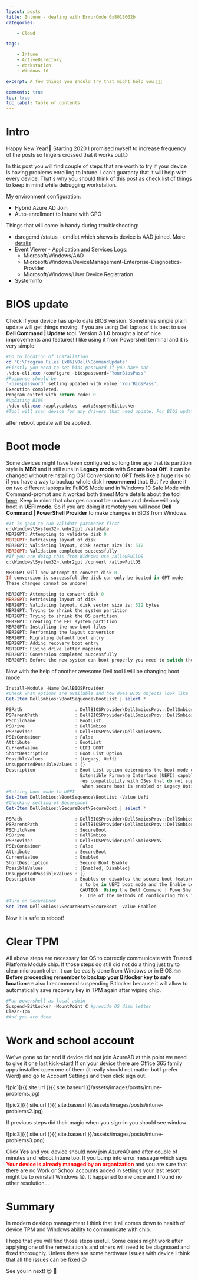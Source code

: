 ```yaml
---
layout: posts
title: Intune - dealing with ErrorCode 0x8018002b 
categories:

    - Cloud

tags:

    - Intune
    - ActiveDirectory
    - Workstation
    - Windows 10

excerpt: A few things you should try that might help you 👨‍💻

comments: true
toc: true
toc_label: Table of contents
---
```


# Intro

Happy New Year!🥳 Starting 2020 I promised myself to increase frequency of the posts so fingers crossed that it works out😉

In this post you will find couple of steps that are worth to try if your device is having problems enrolling to Intune. I can't guaranty that it will help with every device. That's why you should think of this post as check list of things to keep in mind while debugging workstation.

My environment configuration:

* Hybrid Azure AD Join
* Auto-enrollment to Intune with GPO

Things that will come in handy during troubleshooting:

* dsregcmd /status - cmdlet which shows is device is AAD joined. More [details](https://docs.microsoft.com/pl-pl/azure/active-directory/devices/troubleshoot-device-dsregcmd)
* Event Viewer - Application and Services Logs:
    - Microsoft/Windows/AAD
    - Microsoft/Windows/DeviceManagement-Enterprise-Diagnostics-Provider
    - Microsoft/Windows/User Device Registration
* Systeminfo

# BIOS update

Check if your device has up-to date BIOS version. Sometimes simple plain update will get things moving. If you are using Dell laptops it is best to use **Dell Command \| Update** tool. Version **3.1.0** brought a lot of nice improvements and features! I like using it from Powershell terminal and it is very simple:

``` powershell
#Go to location of installation
cd 'C:\Program Files (x86)\Dell\CommandUpdate'
#Firstly you need to set bios password if you have one
.\dcu-cli.exe /configure -biospassword="YourBiosPass"
#Response should be
'-biospassword' setting updated with value 'YourBiosPass'.
Execution completed.
Program exited with return code: 0
#Updating BIOS
.\dcu-cli.exe /applyupdates -autoSuspendBitLocker
#Tool will scan device for any drivers that need update. For BIOS update laptop needs to connected to power source and -autoSuspendBitLocker is needed too.
```

after reboot update will be applied.

# Boot mode

Some devices might have been configured so long time age that its partition style is **MBR** and it still runs in **Legacy mode** with **Secure boot Off**. It can be changed without reinstalling OS! Conversion to GPT feels like a huge risk so if you have a way to backup whole disk I **recommend** that. But I've done it on two different laptops in: FullOS Mode and in Windows 10 Safe Mode with Command-prompt and it worked both times! More details about the tool [here](https://docs.microsoft.com/en-us/windows/deployment/mbr-to-gpt). Keep in mind that changes cannot be undone and device will only boot in **UEFI mode**. So if you are doing it remotely you will need **Dell Command \| PowerShell Provider** to make changes in BIOS from Windows.

``` powershell
#It is good to run validate parameter first
c:\Windows\System32>.\mbr2gpt /validate
MBR2GPT: Attempting to validate disk 0
MBR2GPT: Retrieving layout of disk
MBR2GPT: Validating layout, disk sector size is: 512
MBR2GPT: Validation completed successfully
#If you are doing this from Widnows use /allowFullOS
c:\Windows\System32>.\mbr2gpt /convert /allowFullOS

MBR2GPT will now attempt to convert disk 0.
If conversion is successful the disk can only be booted in GPT mode.
These changes cannot be undone!

MBR2GPT: Attempting to convert disk 0
MBR2GPT: Retrieving layout of disk
MBR2GPT: Validating layout, disk sector size is: 512 bytes
MBR2GPT: Trying to shrink the system partition
MBR2GPT: Trying to shrink the OS partition
MBR2GPT: Creating the EFI system partition
MBR2GPT: Installing the new boot files
MBR2GPT: Performing the layout conversion
MBR2GPT: Migrating default boot entry
MBR2GPT: Adding recovery boot entry
MBR2GPT: Fixing drive letter mapping
MBR2GPT: Conversion completed successfully
MBR2GPT: Before the new system can boot properly you need to switch the firmware to boot to UEFI mode!

```

Now with the help of another awesome Dell tool I will be changing boot mode

``` powershell
Install-Module -Name DellBIOSProvider
#Check what options are available and how does BIOS objects look like
Get-Item DellSmbios:\BootSequence\BootList | select *

PSPath                    : DellBIOSProvider\DellSmbiosProv::DellSmbios:\BootSequence\BootList
PSParentPath              : DellBIOSProvider\DellSmbiosProv::DellSmbios:\BootSequence
PSChildName               : BootList
PSDrive                   : DellSmbios
PSProvider                : DellBIOSProvider\DellSmbiosProv
PSIsContainer             : False
Attribute                 : BootList
CurrentValue              : UEFI BOOT
ShortDescription          : Boot List Option
PossibleValues            : {Legacy, Uefi}
UnsupportedPossibleValues : {}
Description               : Boot List option determines the boot mode of the system. Uefi - Enables booting to Unified
                            Extensible Firmware Interface (UEFI) capable operating systems. Legacy (the default) - Ensu
                            res compatibility with OSes that do not support UEFI. NOTE: Legacy boot mode is not allowed
                             when secure boot is enabled or Legacy Option ROM is disabled.
#Setting boot mode to UEFI
Set-Item DellSmbios:\BootSequence\BootList -Value Uefi
#Checking setting of Secureboot
Get-Item DellSmbios:\SecureBoot\SecureBoot | select *                                           

PSPath                    : DellBIOSProvider\DellSmbiosProv::DellSmbios:\SecureBoot\SecureBoot
PSParentPath              : DellBIOSProvider\DellSmbiosProv::DellSmbios:\SecureBoot
PSChildName               : SecureBoot
PSDrive                   : DellSmbios
PSProvider                : DellBIOSProvider\DellSmbiosProv
PSIsContainer             : False
Attribute                 : SecureBoot
CurrentValue              : Enabled
ShortDescription          : Secure Boot Enable
PossibleValues            : {Enabled, Disabled}
UnsupportedPossibleValues : {}
Description               : Enables or disables the secure boot feature. For secure boot to be enabled, the system need
                            s to be in UEFI boot mode and the Enable Legacy Option ROMs option needs to be turned off.
                            CAUTION: Using the Dell Command | PowerShell Provider, you cannot disable this feature. NOT
                            E: One of the methods of configuring this feature is from the BIOS setup screen.
#Turn on SecureBoot
Set-Item DellSmbios:\SecureBoot\SecureBoot -Value Enabled
```

Now it is safe to reboot!

# Clear TPM

All above steps are necessary for OS to correctly communicate with Trusted Platform Module chip. If those steps do still did not do a thing just try to clear microcontroller. It can be easily done from Windows or in BIOS.🔥🔥**Before proceeding remember to backup your Bitlocker key to safe location**🔥🔥 also I recommend suspending Bitlocker because it will allow to automatically save recovery key in TPM again after wiping chip.

``` powershell
#Run powershell as local admin
Suspend-BitLocker -MountPoint C #provide OS disk letter
Clear-Tpm
#And you are done
```

# Work and school account

We've gone so far and if device did not join AzureAD at this point we need to give it one last kick-start! If on your device there are Office 365 family apps installed open one of them (it really should not matter but I prefer Word) and go to Account Settings and then click sign out.

![pic1]({{ site.url }}{{ site.baseurl }}/assets/images/posts/intune-problems.jpg)

![pic2]({{ site.url }}{{ site.baseurl }}/assets/images/posts/intune-problems2.jpg)

If previous steps did their magic when you sign-in you should see window:

![pic3]({{ site.url }}{{ site.baseurl }}/assets/images/posts/intune-problems3.png)

Click **Yes** and you device should now join AzureAD and after couple of minutes and reboot Intune too. If you bump into error message which says <span style="color:red">**Your device is already managed by an organization**</span> and you are sure that there are no Work or School accounts added in settings your last resort might be to reinstall Windows 😫. It happened to me once and I found no other resolution... 

# Summary

In modern desktop management I think that it all comes down to health of device TPM and Windows ability to communicate with chip.

I hope that you will find those steps useful. Some cases might work after applying one of the remediation's and others will need to be diagnosed and fixed thoroughly. Unless there are some hardware issues with device I think that all the issues can be fixed 😉

See you in next! 😉 🧠

